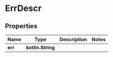 
# ErrDescr

## Properties
| Name | Type | Description | Notes |
| ------------ | ------------- | ------------- | ------------- |
| **err** | **kotlin.String** |  |  |



